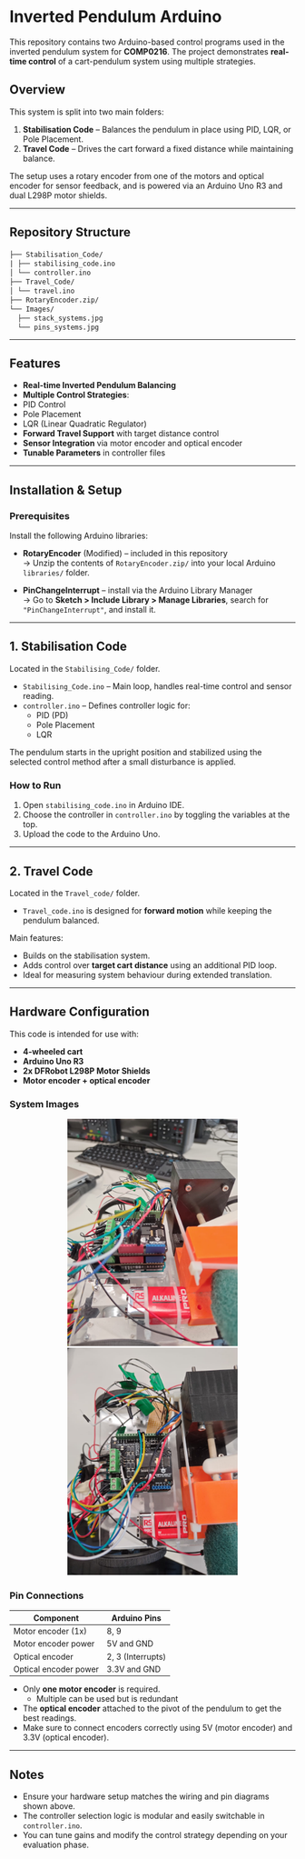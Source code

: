 # Inverted Pendulum Arduino

This repository contains two Arduino-based control programs used in the inverted pendulum system for **COMP0216**. The project demonstrates **real-time control** of a cart-pendulum system using multiple strategies.

## Overview

This system is split into two main folders:

1. **Stabilisation Code** – Balances the pendulum in place using PID, LQR, or Pole Placement.
2. **Travel Code** – Drives the cart forward a fixed distance while maintaining balance.

The setup uses a rotary encoder from one of the motors and optical encoder for sensor feedback, and is powered via an Arduino Uno R3 and dual L298P motor shields.

---

##  Repository Structure
```
├── Stabilisation_Code/   
| ├── stabilising_code.ino 
│ └── controller.ino 
├── Travel_Code/ 
│ └── travel.ino 
├── RotaryEncoder.zip/ 
└── Images/
  ├── stack_systems.jpg 
  └── pins_systems.jpg
```
---

##  Features

-  **Real-time Inverted Pendulum Balancing**
-  **Multiple Control Strategies**:
  - PID Control
  - Pole Placement
  - LQR (Linear Quadratic Regulator)
-  **Forward Travel Support** with target distance control
-  **Sensor Integration** via motor encoder and optical encoder
-  **Tunable Parameters** in controller files

---

##  Installation & Setup

### Prerequisites

Install the following Arduino libraries:

-  **RotaryEncoder** (Modified) – included in this repository  
-> Unzip the contents of `RotaryEncoder.zip/` into your local Arduino `libraries/` folder.

-  **PinChangeInterrupt** – install via the Arduino Library Manager  
   -> Go to **Sketch > Include Library > Manage Libraries**, search for `"PinChangeInterrupt"`, and install it.

---

## 1. Stabilisation Code

Located in the `Stabilising_Code/` folder.

- `Stabilising_Code.ino` – Main loop, handles real-time control and sensor reading.
- `controller.ino` – Defines controller logic for:
  - PID (PD)
  - Pole Placement
  - LQR

The pendulum starts in the upright position and stabilized using the selected control method after a small disturbance is applied. 

### How to Run
1. Open `stabilising_code.ino` in Arduino IDE.
2. Choose the controller in `controller.ino` by toggling the variables at the top.
3. Upload the code to the Arduino Uno.

---

##  2. Travel Code

Located in the `Travel_code/` folder.

- `Travel_code.ino` is designed for **forward motion** while keeping the pendulum balanced.

Main features:
- Builds on the stabilisation system.
- Adds control over **target cart distance** using an additional PID loop.
- Ideal for measuring system behaviour during extended translation.

---

##  Hardware Configuration

This code is intended for use with:

-  **4-wheeled cart**
-  **Arduino Uno R3**
-  **2x DFRobot L298P Motor Shields**
-  **Motor encoder + optical encoder**

###  System Images

<div align="center">
  <img src="Images/stack_systems.jpg" width="300px" alt="Arduino Stack">
  <img src="Images/pins_systems.jpg" width="300px" alt="Pinout Diagram">
</div>

###  Pin Connections

| Component             | Arduino Pins      |
| --------------------- | ----------------- |
| Motor encoder (1x)    | 8, 9              |
| Motor encoder power   | 5V and GND        |
| Optical encoder       | 2, 3 (Interrupts) |
| Optical encoder power | 3.3V and GND      |

- Only **one motor encoder** is required.
  - Multiple can be used but is redundant
- The **optical encoder** attached to the pivot of the pendulum to get the best readings. 
- Make sure to connect encoders correctly using 5V (motor encoder) and 3.3V (optical encoder).

---

##  Notes

- Ensure your hardware setup matches the wiring and pin diagrams shown above.
- The controller selection logic is modular and easily switchable in `controller.ino`.
- You can tune gains and modify the control strategy depending on your evaluation phase.

